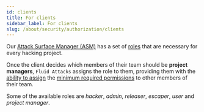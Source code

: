 ```yaml
---
id: clients
title: For clients
sidebar_label: For clients
slug: /about/security/authorization/clients
---
```


Our [Attack Surface Manager (ASM)](https://app.fluidattacks.com/)
has a set of
[roles](/criteria/requirements/authorization/096)
that are necessary for every hacking project.

Once the client decides
which members of their team should be **project managers**,
`Fluid Attacks` assigns the role to them,
providing them with the
[ability to assign](/criteria/requirements/authorization/035) the
[minimum required permissions](/criteria/requirements/system/186)
to other members of their team.

Some of the available roles are *hacker*, *admin*,
*releaser*, *escaper*, *user* and *project manager*.
